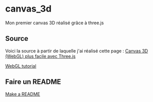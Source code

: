 # canvas_3d

Mon premier canvas 3D réalisé grâce à three.js

## Source

Voici la source à partir de laquelle j'ai réalisé cette page :
[Canvas 3D (WebGL) plus facile avec Three.js](https://www.alsacreations.com/tuto/lire/1572-webgl-3d-three-canvas-threejs.html)

[WebGL tutorial](https://developer.mozilla.org/en-US/docs/Web/API/WebGL_API/Tutorial)


## Faire un README

[Make a README](https://www.makeareadme.com/)
